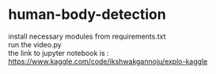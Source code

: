 # human-body-detection
install necessary modules from requirements.txt  
run the video.py  
the link to jupyter notebook is : https://www.kaggle.com/code/ikshwakgannoju/explo-kaggle
